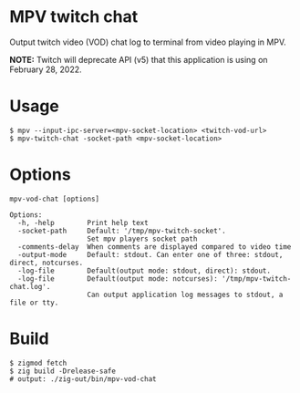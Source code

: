 # MPV twitch chat
Output twitch video (VOD) chat log to terminal from video playing in MPV.

**NOTE:**
Twitch will deprecate API (v5) that this application is using on February 28, 2022.

# Usage
```
$ mpv --input-ipc-server=<mpv-socket-location> <twitch-vod-url>
$ mpv-twitch-chat -socket-path <mpv-socket-location>
```

# Options
```
mpv-vod-chat [options]

Options:
  -h, -help        Print help text
  -socket-path     Default: '/tmp/mpv-twitch-socket'.
                   Set mpv players socket path
  -comments-delay  When comments are displayed compared to video time
  -output-mode     Default: stdout. Can enter one of three: stdout, direct, notcurses.
  -log-file        Default(output mode: stdout, direct): stdout.
  -log-file        Default(output mode: notcurses): '/tmp/mpv-twitch-chat.log'.
                   Can output application log messages to stdout, a file or tty.
```

# Build
```
$ zigmod fetch
$ zig build -Drelease-safe
# output: ./zig-out/bin/mpv-vod-chat
```
